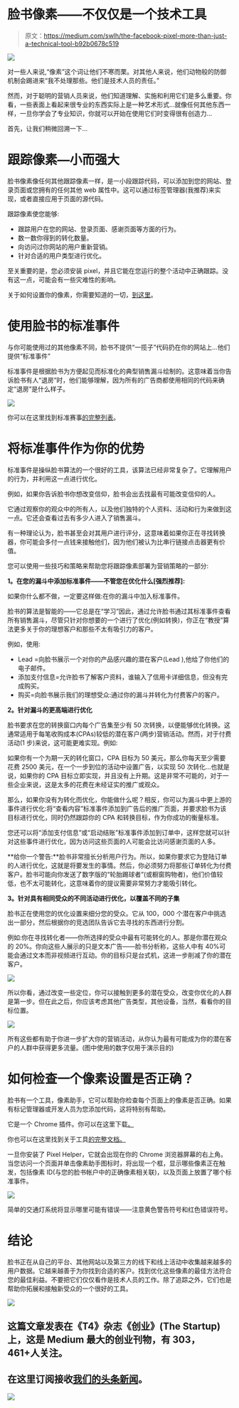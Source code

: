 # 脸书像素——不仅仅是一个技术工具

> 原文：<https://medium.com/swlh/the-facebook-pixel-more-than-just-a-technical-tool-b92b0678c519>

![](img/65d84e0026ec50947735e4bcd7a0f189.png)

对一些人来说,“像素”这个词让他们不寒而栗。对其他人来说，他们动物般的防御机制会踢进来“我不处理那些。他们是技术人员的责任。”

然而，对于聪明的营销人员来说，他们知道理解、实施和利用它们是多么重要。你看，一些表面上看起来很专业的东西实际上是一种艺术形式…就像任何其他东西一样，一旦你学会了专业知识，你就可以开始在使用它们时变得很有创造力…

首先，让我们稍微回溯一下…

# 跟踪像素—小而强大

脸书像素像任何其他跟踪像素一样，是一小段跟踪代码，可以添加到您的网站、登录页面或您拥有的任何其他 web 属性中。这可以通过标签管理器(我推荐)来实现，或者直接应用于页面的源代码。

跟踪像素使您能够:

*   跟踪用户在您的网站、登录页面、感谢页面等方面的行为。
*   数一数你得到的转化数量。
*   向访问过你网站的用户重新营销。
*   针对合适的用户类型进行优化。

至关重要的是，您必须安装 pixel，并且它能在您运行的整个活动中正确跟踪。没有这一点，可能会有一些灾难性的影响。

关于如何设置你的像素，你需要知道的一切，[到这里](https://www.facebook.com/business/help/952192354843755)。

# 使用脸书的标准事件

与你可能使用过的其他像素不同，脸书不提供“一揽子”代码扔在你的网站上…他们提供“标准事件”

标准事件是根据脸书为方便起见而标准化的典型销售漏斗绘制的。这意味着当你告诉脸书有人“退房”时，他们能够理解，因为所有的广告商都使用相同的代码来确定“退房”是什么样子。

![](img/115cfa6b3f2206bd4dbd31afd2fc711f.png)

你可以在这里找到标准赛事[的完整列表](https://www.facebook.com/business/help/952192354843755)。

# 将标准事件作为你的优势

标准事件是操纵脸书算法的一个很好的工具，该算法已经非常复杂了。它理解用户的行为，并利用这一点进行优化。

例如，如果你告诉脸书你想改变信仰，脸书会出去找最有可能改变信仰的人。

它通过观察你的观众中的所有人，以及他们独特的个人资料、活动和行为来做到这一点。它还会查看过去有多少人进入了销售漏斗。

有一种理论认为，脸书甚至会对其用户进行评分，这意味着如果你正在寻找转换器，你可能会多付一点钱来接触他们，因为他们被认为比串行链接点击器更有价值。

您可以使用一些技巧和策略来帮助您将跟踪像素部署为营销策略的一部分:

**1。在您的漏斗中添加标准事件——不管您在优化什么[强烈推荐]:**

如果你什么都不做，一定要这样做:在你的漏斗中加入标准事件。

脸书的算法是智能的——它总是在“学习”因此，通过允许脸书通过其标准事件查看所有销售漏斗，尽管只针对你想要的一个进行了优化(例如转换)，你正在“教授”算法更多关于你的理想客户和那些不太有吸引力的客户。

例如，使用:

*   Lead =向脸书展示一个对你的产品感兴趣的潜在客户(Lead ),他给了你他们的电子邮件。
*   添加支付信息=允许脸书了解客户资料，谁输入了信用卡详细信息，但没有完成购买。
*   购买=向脸书展示我们的理想受众:通过你的漏斗并转化为付费客户的客户。

**2。针对漏斗的更高端进行优化**

脸书要求在您的转换窗口内每个广告集至少有 50 次转换，以便能够优化转换。这通常适用于每笔收购成本(CPAs)较低的潜在客户(两步)营销活动。然而，对于付费活动(1 步)来说，这可能更难实现。例如:

如果你有一个为期一天的转化窗口，CPA 目标为 50 美元，那么你每天至少需要花费 2500 美元，在一个一步到位的活动中设置广告，以实现 50 次转化…也就是说，如果你的 CPA 目标立即实现，并且没有上升期。这是非常不可能的，对于一些企业来说，这是太多的花费在未经证实的推广或观众。

那么，如果你没有为转化而优化，你能做什么呢？相反，你可以为漏斗中更上游的事件进行优化:将“查看内容”标准事件添加到广告后的推广页面，并要求脸书为该目标进行优化，同时仍然跟踪你的 CPA 和转换目标，作为你成功的衡量标准。

您还可以将“添加支付信息”或“启动结账”标准事件添加到订单中，这样您就可以针对这些事件进行优化，因为访问这些页面的人可能会比访问感谢页面的人多。

**给你一个警告:**脸书非常擅长分析用户行为。所以，如果你要求它为登陆订单的人进行优化，这就是将要发生的事情。然后，你必须努力将那些订单转化为付费客户。脸书可能向你发送了数字版的“轮胎踢球者”(或橱窗购物者)，他们价值较低，也不太可能转化，这意味着你的提议需要非常努力才能吸引转化。

**3。针对具有相同受众的不同活动进行优化，以覆盖不同的子集**

脸书正在使用您的优化设置来细分您的受众。它从 100，000 个潜在客户中挑选出一部分，然后根据你的竞选团队告诉它去寻找的东西进行分割。

例如:你在寻找转化者——你所选择的受众中最有可能转化的人。那是你潜在观众的 20%。你向这些人展示的只是文本广告——脸书分析称，这些人中有 40%可能会通过文本而非视频进行互动。你的目标只是台式机，这进一步削减了你的潜在客户。

![](img/51d2b35aba75a592c3967135f4aa4de5.png)

所以你看，通过改变一些定位，你可以接触到更多的潜在受众，改变你优化的人群是第一步。但在此之后，你应该考虑其他广告类型，其他设备，当然，看看你的目标位置。

![](img/3a95548db442c162331a7571e0e5a7f0.png)

所有这些都有助于你进一步扩大你的营销活动，从你认为最有可能成为你的潜在客户的人群中获得更多流量。(图中使用的数字仅用于演示目的)

# 如何检查一个像素设置是否正确？

脸书有一个工具，像素助手，它可以帮助你检查每个页面上的像素是否正确。如果有标记管理器或开发人员为您添加代码，这将特别有帮助。

它是一个 Chrome 插件。你可以在这里下载[。](https://chrome.google.com/webstore/detail/facebook-pixel-helper/fdgfkebogiimcoedlicjlajpkdmockpc?hl=en)

你也可以在这里找到关于工具[的完整文档。](https://developers.facebook.com/docs/facebook-pixel/pixel-helper)

一旦你安装了 Pixel Helper，它就会出现在你的 Chrome 浏览器屏幕的右上角。当您访问一个页面并单击像素助手图标时，将出现一个框，显示哪些像素正在触发，包括像素 ID(与您的脸书帐户中的正确像素相关联)，以及页面上放置了哪个标准事件。

![](img/92f5613cbfc980813009fd9c9ebde32f.png)

简单的交通灯系统将显示哪里可能有错误——注意黄色警告符号和红色错误符号。

# 结论

脸书正在从自己的平台、其他网站以及第三方的线下和线上活动中收集越来越多的用户数据。它越来越善于为你找到合适的客户。找到优化这些像素的最佳方法符合您的最佳利益。不要把它们仅仅看作是技术人员的工作。除了追踪之外，它们也是帮助你拓展和接触新受众的一个很好的工具。

[![](img/308a8d84fb9b2fab43d66c117fcc4bb4.png)](https://medium.com/swlh)

## 这篇文章发表在《T4》杂志《创业》(The Startup)上，这是 Medium 最大的创业刊物，有 303，461+人关注。

## 在这里订阅接收[我们的头条新闻](http://growthsupply.com/the-startup-newsletter/)。

[![](img/b0164736ea17a63403e660de5dedf91a.png)](https://medium.com/swlh)